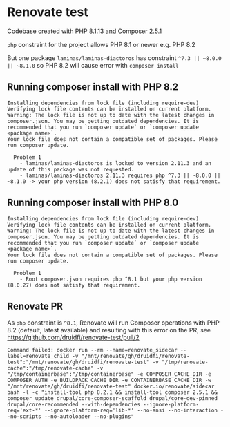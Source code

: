 # Renovate test

Codebase created with PHP 8.1.13 and Composer 2.5.1

`php` constraint for the project allows PHP 8.1 or newer e.g. PHP 8.2

But one package `laminas/laminas-diactoros` has constraint `^7.3 || ~8.0.0 || ~8.1.0` so PHP 8.2 will cause error
with `composer install`

## Running composer install with PHP 8.2 

``` shell
Installing dependencies from lock file (including require-dev)
Verifying lock file contents can be installed on current platform.
Warning: The lock file is not up to date with the latest changes in composer.json. You may be getting outdated dependencies. It is recommended that you run `composer update` or `composer update <package name>`.
Your lock file does not contain a compatible set of packages. Please run composer update.

  Problem 1
    - laminas/laminas-diactoros is locked to version 2.11.3 and an update of this package was not requested.
    - laminas/laminas-diactoros 2.11.3 requires php ^7.3 || ~8.0.0 || ~8.1.0 -> your php version (8.2.1) does not satisfy that requirement.
```

## Running composer install with PHP 8.0

``` shell
Installing dependencies from lock file (including require-dev)
Verifying lock file contents can be installed on current platform.
Warning: The lock file is not up to date with the latest changes in composer.json. You may be getting outdated dependencies. It is recommended that you run `composer update` or `composer update <package name>`.
Your lock file does not contain a compatible set of packages. Please run composer update.

  Problem 1
    - Root composer.json requires php ^8.1 but your php version (8.0.27) does not satisfy that requirement.
```

## Renovate PR

As `php` constraint is `^8.1`, Renovate will run Composer operations with PHP 8.2 (default, latest available) and
resulting with this error on the PR, see https://github.com/druidfi/renovate-test/pull/2

``` shell
Command failed: docker run --rm --name=renovate_sidecar --label=renovate_child -v "/mnt/renovate/gh/druidfi/renovate-test":"/mnt/renovate/gh/druidfi/renovate-test" -v "/tmp/renovate-cache":"/tmp/renovate-cache" -v "/tmp/containerbase":"/tmp/containerbase" -e COMPOSER_CACHE_DIR -e COMPOSER_AUTH -e BUILDPACK_CACHE_DIR -e CONTAINERBASE_CACHE_DIR -w "/mnt/renovate/gh/druidfi/renovate-test" docker.io/renovate/sidecar bash -l -c "install-tool php 8.2.1 && install-tool composer 2.5.1 && composer update drupal/core-composer-scaffold drupal/core-dev-pinned drupal/core-recommended --with-dependencies --ignore-platform-req='ext-*' --ignore-platform-req='lib-*' --no-ansi --no-interaction --no-scripts --no-autoloader --no-plugins"
```
